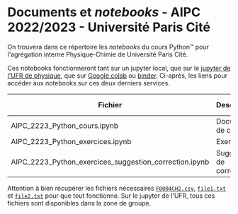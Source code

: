 # Documents et *notebooks* - AIPC 2022/2023 - Université Paris Cité

On trouvera dans ce répertoire les *notebooks* du cours Python™ pour l'agrégation interne Physique-Chimie de Université Paris Cité. 

Ces notebooks fonctionneront tant sur un jupyter local, que sur le [jupyter de l'UFR de physique](https://jupy.physique.univ-paris-diderot.fr), que sur [Google colab](colab.research.google.com/) ou [binder](mybinder.org/). Ci-après, les liens pour accéder aux notebooks sur ces deux derniers services. 

| Fichier | Description | sur colab | sur binder |
|---|---|---|---|
|AIPC_2223_Python_cours.ipynb|Document de cours|<a href="https://colab.research.google.com/github/tjbtjbtjb/Vrac/blob/main/AIPC2223/AIPC_2223_Python_cours.ipynb" ><img src="https://colab.research.google.com/img/colab_favicon_256px.png" height="20" alt="Google colab logo" /></a>|<a href="https://mybinder.org/v2/gh/tjbtjbtjb/Vrac/main?labpath=AIPC2223//AIPC_2223_Python_cours.ipynb"><img src="https://mybinder.readthedocs.io/en/latest/_static/favicon.png" height="20" alt="MyBinder logo" /></a>|
|AIPC_2223_Python_exercices.ipynb|Exercices|<a href="https://colab.research.google.com/github/tjbtjbtjb/Vrac/blob/main/AIPC2223/AIPC_2223_Python_exercices.ipynb" ><img src="https://colab.research.google.com/img/colab_favicon_256px.png" height="20" alt="Google colab logo" /></a>|<a href="https://mybinder.org/v2/gh/tjbtjbtjb/Vrac/main?labpath=AIPC2223/AIPC_2223_Python_exercices.ipynb"><img src="https://mybinder.readthedocs.io/en/latest/_static/favicon.png" height="20" alt="MyBinder logo" /></a>|
|AIPC_2223_Python_exercices_suggestion_correction.ipynb|Suggestion de correction|<a href="https://colab.research.google.com/github/tjbtjbtjb/Vrac/blob/main/AIPC2223/AIPC_2223_Python_exercices_suggestion_correction.ipynb" ><img src="https://colab.research.google.com/img/colab_favicon_256px.png" height="20" alt="Google colab logo" /></a>|<a href="https://mybinder.org/v2/gh/tjbtjbtjb/Vrac/main?labpath=AIPC2223/AIPC_2223_Python_exercices_suggestion_correction.ipynb"><img src="https://mybinder.readthedocs.io/en/latest/_static/favicon.png" height="20" alt="MyBinder logo" /></a>|

Attention à bien récupérer les fichiers nécessaires [```F0004CH2.csv```](https://github.com/tjbtjbtjb/Vrac/blob/main/AIPC2223/F0004CH2.csv), [```file1.txt```](https://github.com/tjbtjbtjb/Vrac/blob/main/AIPC2223/file1.txt) et [```file2.txt```](https://github.com/tjbtjbtjb/Vrac/blob/main/AIPC2223/file2.txt) pour que tout fonctionne.
Sur le jupyter de l'UFR, tous ces fichiers sont disponibles dans la zone de groupe.
